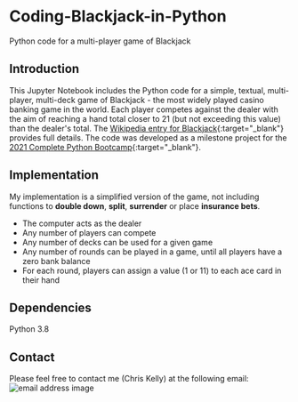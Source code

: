 # Coding-Blackjack-in-Python
Python code for a multi-player game of Blackjack

## Introduction
This Jupyter Notebook includes the Python code for a simple, textual, multi-player, multi-deck game of Blackjack - the most widely played casino banking game in the world. Each player competes against the dealer with the aim of reaching a hand total closer to 21 (but not exceeding this value) than the dealer's total. The [Wikipedia entry for Blackjack](https://en.wikipedia.org/wiki/Blackjack){:target="_blank"} provides full details. The code was developed as a milestone project for the [2021 Complete Python Bootcamp](https://www.udemy.com/course/complete-python-bootcamp/){:target="_blank"}.

## Implementation
My implementation is a simplified version of the game, not including functions to **double down**, **split**, **surrender** or place **insurance bets**.
- The computer acts as the dealer
- Any number of players can compete
- Any number of decks can be used for a given game
- Any number of rounds can be played in a game, until all players have a zero bank balance
- For each round, players can assign a value (1 or 11) to each ace card in their hand

## Dependencies
Python 3.8

## Contact
Please feel free to contact me (Chris Kelly) at the following email:<br/>
![email address image](http://cmscoby.com/public/pics/email-address-image.gif)
